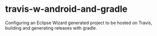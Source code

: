 travis-w-android-and-gradle
===========================

Configuring an Eclipse Wizard generated project to be hosted on Travis, building and generating releases with gradle.
